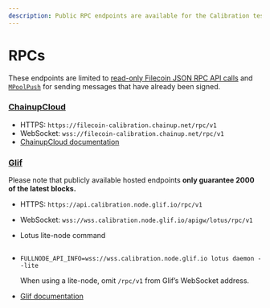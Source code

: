 ```yaml
---
description: Public RPC endpoints are available for the Calibration testnet.
---
```


# RPCs

These endpoints are limited to [read-only Filecoin JSON RPC API calls](https://docs.filecoin.io/reference/json-rpc/introduction/) and [`MPoolPush`](https://docs.filecoin.io/reference/json-rpc/mpool/#mpoolpush) for sending messages that have already been signed.

### [ChainupCloud](https://cloud.chainup.com)

* HTTPS: `https://filecoin-calibration.chainup.net/rpc/v1`
* WebSocket: `wss://filecoin-calibration.chainup.net/rpc/v1`
* [ChainupCloud documentation](https://docs.chainupcloud.com/blockchain-api/filecoin/public-apis)

### [Glif](https://glif.io)

Please note that publicly available hosted endpoints **only guarantee 2000 of the latest blocks.**

* HTTPS: `https://api.calibration.node.glif.io/rpc/v1`
* WebSocket: `wss://wss.calibration.node.glif.io/apigw/lotus/rpc/v1`
*   Lotus lite-node command

    ```
    ```
*   ```shell
    FULLNODE_API_INFO=wss://wss.calibration.node.glif.io lotus daemon --lite
    ```

    When using a lite-node, omit `/rpc/v1` from Glif’s WebSocket address.
* [Glif documentation](https://hosting.glif.io/)
